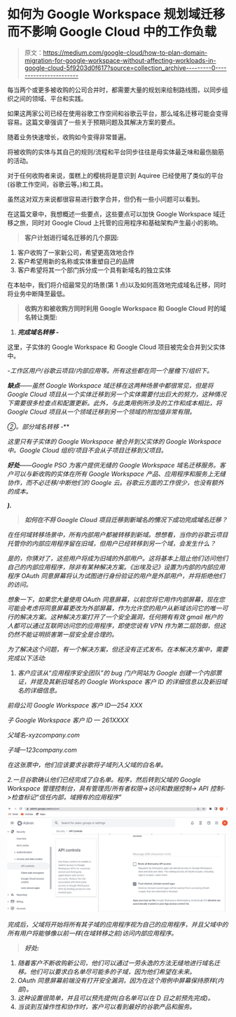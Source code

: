 # 如何为 Google Workspace 规划域迁移而不影响 Google Cloud 中的工作负载

> 原文：<https://medium.com/google-cloud/how-to-plan-domain-migration-for-google-workspace-without-affecting-workloads-in-google-cloud-5f9203d0f617?source=collection_archive---------0----------------------->

每当两个或更多被收购的公司合并时，都需要大量的规划来绘制路线图，以同步组织之间的领域、平台和实践。

如果这两家公司已经在使用谷歌工作空间和谷歌云平台，那么域名迁移可能会变得容易。这篇文章强调了一些关于预期问题及其解决方案的要点。

随着业务快速增长，收购如今变得非常普遍。

将被收购的实体与其自己的规则/流程和平台同步往往是母实体最乏味和最伤脑筋的活动。

对于任何收购者来说，蛋糕上的樱桃将是意识到 Aquiree 已经使用了类似的平台(谷歌工作空间，谷歌云等。)和工具。

虽然这对双方来说都很容易进行数字合并，但仍有一些小问题可以看到。

在这篇文章中，我想概述一些要点，这些要点可以加快 Google Workspace 域迁移之旅，同时对 Google Cloud 上托管的应用程序和基础架构产生最小的影响。

> **客户计划进行域名迁移的几个原因:**

1.  客户收购了一家新公司，希望更高效地合作
2.  客户希望用新的名称或实体重塑自己的品牌
3.  客户希望将其一个部门拆分成一个具有新域名的独立实体

在本帖中，我们将介绍最常见的场景(第 1 点)以及如何高效地完成域名迁移，同时将业务中断降至最低。

> **收购方和被收购方同时利用 Google Workspace 和 Google Cloud 时的域名转让类型:**

1.  ***完成域名转移* -**

这里，子实体的 Google Workspace 和 Google Cloud 项目被完全合并到父实体中。

*-工作区用户/谷歌云项目/内部应用等。所有这些都在同一个屋檐下/组织下。*

****缺点***——虽然 Google Workspace 域迁移在这两种场景中都很常见，但是将 Google Cloud 项目从一个实体迁移到另一个实体需要付出巨大的努力，这种情况下需要很多检查点和配置更新。此外，与此类用例所涉及的工作和成本相比，将 Google Cloud 项目从一个领域迁移到另一个领域的附加值非常有限。*

***②*。部分域名转移* -***

*这里只有子实体的 Google Workspace 被合并到父实体的 Google Workspace 中。Google Cloud 组织/项目不会从子项目迁移到父项目。*

****好处***——Google PSO 为客户提供无缝的 Google Workspace 域名迁移服务。客户可以与新收购的实体在所有 Google Workspace 产品、应用程序和服务上无缝协作，而不必迁移/中断他们的 Google 云。谷歌云方面的工作很少，也没有额外的成本。*

***).***

> ***如何在不将 Google Cloud 项目迁移到新域名的情况下成功完成域名迁移？***

*在任何域转移场景中，所有内部用户都被转移到新域。想想看，当你的谷歌云项目托管你的内部应用程序留在旧域，但用户已经转移到另一个域，会发生什么？*

*是的，你猜对了，这些用户将成为旧域的外部用户。这将基本上阻止他们访问他们自己的内部应用程序，除非有某种解决方案。《出埃及记》设置为内部的内部应用程序 OAuth 同意屏幕将认为试图进行身份验证的用户是外部用户，并将拒绝他们的访问。*

*想象一下，如果您大量使用 OAuth 同意屏幕，以前您将它用作内部屏幕，现在您可能会考虑将同意屏幕更改为外部屏幕，作为允许您的用户从新域访问它的唯一可行的解决方案。这种解决方案打开了一个安全漏洞，任何拥有有效 gmail 帐户的人都可以通过互联网访问您的应用程序，即使您说有 VPN 作为第二层防御，但这仍然不能证明损害第一层安全是合理的。*

*为了解决这个问题，有一个解决方案，但还没有正式发布。在本解决方案中，需要完成以下活动:*

1.  *客户应该从“应用程序安全团队”的 bug 门户网站为 Google 创建一个内部票证，并提及其新旧域名的 Google Workspace 客户 ID 的详细信息以及新旧域名的详细信息。*

*前母公司 Google Workspace 客户 ID—254 XXX*

*子 Google Workspace 客户 ID — 261XXXX*

*父域名-xyzcompany.com*

*子域—123company.com*

*在这张票中，他们应该要求谷歌将子域列入父域的白名单。*

*2.一旦谷歌确认他们已经完成了白名单。程序，然后转到父域的 Google Workspace 管理控制台，具有管理员/所有者权限->访问和数据控制-> API 控制->检查标记“信任内部，域拥有的应用程序”*

*![](img/e644cdd9a58295e793f124e29eed3d7d.png)*

*完成后，父域将开始将所有其子域的应用程序视为自己的应用程序，并且父域中的所有用户将能够像以前一样(在域转移之前)访问内部应用程序。*

> ***好处:***

1.  *随着客户不断收购新公司，他们可以通过一劳永逸的方法无缝地进行域名迁移。他们可以要求白名单尽可能多的子域，因为他们希望在未来。*
2.  *OAuth 同意屏幕前端没有打开安全漏洞，因为在这个用例中屏幕保持原样(内部)。*
3.  *这种设置很简单，并且可以预先提供(白名单可以在 D 日之前预先完成)。*
4.  *当谈到互操作性和协作时，客户可以看到最好的谷歌产品和服务。*